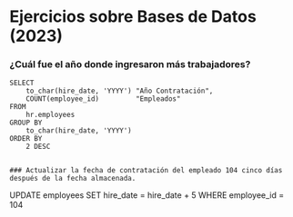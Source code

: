 # Ejercicios sobre Bases de Datos (2023)

### ¿Cuál fue el año donde ingresaron más trabajadores?

```
SELECT
    to_char(hire_date, 'YYYY') "Año Contratación",
    COUNT(employee_id)         "Empleados"
FROM
    hr.employees
GROUP BY
    to_char(hire_date, 'YYYY')
ORDER BY
    2 DESC


### Actualizar la fecha de contratación del empleado 104 cinco días después de la fecha almacenada.

```
UPDATE employees
SET
    hire_date = hire_date + 5
WHERE
    employee_id = 104



